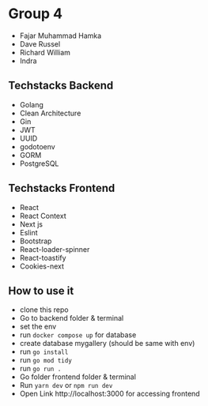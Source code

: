 # Group 4
- Fajar Muhammad Hamka
- Dave Russel
- Richard William
- Indra

## Techstacks Backend
- Golang
- Clean Architecture
- Gin
- JWT
- UUID
- godotoenv
- GORM
- PostgreSQL

## Techstacks Frontend
- React
- React Context
- Next js
- Eslint
- Bootstrap
- React-loader-spinner
- React-toastify
- Cookies-next

## How to use it
- clone this repo
- Go to backend folder & terminal
- set the env
- run `docker compose up` for database
- create database mygallery (should be same with env)
- run `go install`
- run `go mod tidy`
- run `go run .`
- Go folder frontend folder & terminal
- Run `yarn dev` or `npm run dev`
- Open Link http://localhost:3000 for accessing frontend